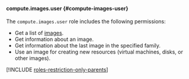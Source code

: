 #### compute.images.user {#compute-images-user}

The `compute.images.user` role includes the following permissions:

- Get a list of [images](../compute/concepts/images.md).
- Get information about an image.
- Get information about the last image in the specified family.
- Use an image for creating new resources (virtual machines, disks, or other images).

[!INCLUDE [roles-restriction-only-parents](iam/roles-restriction-only-parents.md)]

